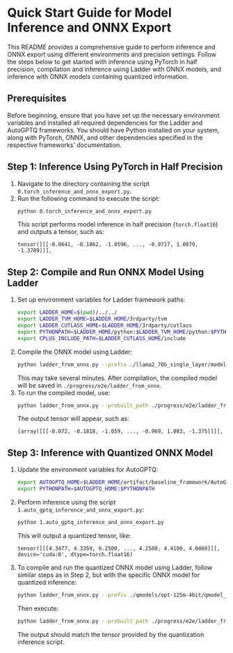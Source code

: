 # Quick Start Guide for Model Inference and ONNX Export

This README provides a comprehensive guide to perform inference and ONNX export using different environments and precision settings. Follow the steps below to get started with inference using PyTorch in half precision, compilation and inference using Ladder with ONNX models, and inference with ONNX models containing quantized information.

## Prerequisites

Before beginning, ensure that you have set up the necessary environment variables and installed all required dependencies for the Ladder and AutoGPTQ frameworks. You should have Python installed on your system, along with PyTorch, ONNX, and other dependencies specified in the respective frameworks' documentation.

## Step 1: Inference Using PyTorch in Half Precision

1. Navigate to the directory containing the script `0.torch_inference_and_onnx_export.py`.
2. Run the following command to execute the script:
   ```bash
   python 0.torch_inference_and_onnx_export.py
   ```
   This script performs model inference in half precision (`torch.float16`) and outputs a tensor, such as:
   ```
   tensor([[[-0.0641, -0.1862, -1.0596, ..., -0.9717, 1.0879, -1.3789]]],
   ```

## Step 2: Compile and Run ONNX Model Using Ladder

1. Set up environment variables for Ladder framework paths:
   ```bash
   export LADDER_HOME=$(pwd)/../../
   export LADDER_TVM_HOME=$LADDER_HOME/3rdparty/tvm
   export LADDER_CUTLASS_HOME=$LADDER_HOME/3rdparty/cutlass
   export PYTHONPATH=$LADDER_HOME/python:$LADDER_TVM_HOME/python:$PYTHONPATH
   export CPLUS_INCLUDE_PATH=$LADDER_CUTLASS_HOME/include
   ```
2. Compile the ONNX model using Ladder:
   ```bash
   python ladder_from_onnx.py --prefix ./llama2_70b_single_layer/model.onnx
   ```
   This may take several minutes. After compilation, the compiled model will be saved in `./progress/e2e/ladder_from_onnx`.
3. To run the compiled model, use:
   ```bash
   python ladder_from_onnx.py --prebuilt_path ./progress/e2e/ladder_from_onnx
   ```
   The output tensor will appear, such as:
   ```
   [array([[[-0.072, -0.1818, -1.059, ..., -0.969, 1.083, -1.375]]]],
   ```

## Step 3: Inference with Quantized ONNX Model

1. Update the environment variables for AutoGPTQ:
   ```bash
   export AUTOGPTQ_HOME=$LADDER_HOME/artifact/baseline_framework/AutoGPTQ.tvm
   export PYTHONPATH=$AUTOGPTQ_HOME:$PYTHONPATH
   ```
2. Perform inference using the script `1.auto_gptq_inference_and_onnx_export.py`:
   ```bash
   python 1.auto_gptq_inference_and_onnx_export.py
   ```
   This will output a quantized tensor, like:
   ```
   tensor([[[4.3477, 4.3359, 6.2500, ..., 4.2500, 4.4180, 4.0469]]], device='cuda:0', dtype=torch.float16)
   ```
3. To compile and run the quantized ONNX model using Ladder, follow similar steps as in Step 2, but with the specific ONNX model for quantized inference:
   ```bash
   python ladder_from_onnx.py --prefix ./qmodels/opt-125m-4bit/qmodel_b1s1/qmodel_b1s1.onnx
   ```
   Then execute:
   ```bash
   python ladder_from_onnx.py --prebuilt_path ./progress/e2e/ladder_from_onnx
   ```
   The output should match the tensor provided by the quantization inference script.

